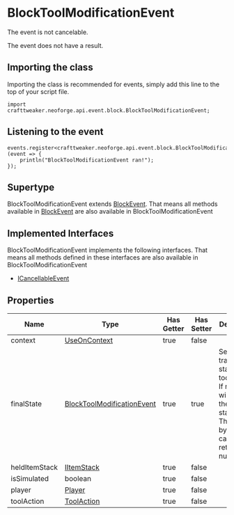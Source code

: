 # BlockToolModificationEvent

The event is not cancelable.

The event does not have a result.

## Importing the class

Importing the class is recommended for events, simply add this line to the top of your script file.
```zenscript
import crafttweaker.neoforge.api.event.block.BlockToolModificationEvent;
```


## Listening to the event

```zenscript
events.register<crafttweaker.neoforge.api.event.block.BlockToolModificationEvent>(event => {
    println("BlockToolModificationEvent ran!");
});
```


## Supertype

BlockToolModificationEvent extends [BlockEvent](/neoforge/api/event/block/BlockEvent). That means all methods available in [BlockEvent](/neoforge/api/event/block/BlockEvent) are also available in BlockToolModificationEvent

## Implemented Interfaces
BlockToolModificationEvent implements the following interfaces. That means all methods defined in these interfaces are also available in BlockToolModificationEvent

- [ICancellableEvent](/neoforge/api/event/ICancellableEvent)

## Properties

|     Name      |                                        Type                                        | Has Getter | Has Setter |                                                                            Description                                                                            |
|---------------|------------------------------------------------------------------------------------|------------|------------|-------------------------------------------------------------------------------------------------------------------------------------------------------------------|
| context       | [UseOnContext](/vanilla/api/item/UseOnContext)                                     | true       | false      |                                                                                                                                                                   |
| finalState    | [BlockToolModificationEvent](/neoforge/api/event/block/BlockToolModificationEvent) | true       | true       | Sets the transformed state after tool use. <br />  If not set, will return the original state. <br />  This will be bypassed if canceled, returning null instead. |
| heldItemStack | [IItemStack](/vanilla/api/item/IItemStack)                                         | true       | false      |                                                                                                                                                                   |
| isSimulated   | boolean                                                                            | true       | false      |                                                                                                                                                                   |
| player        | [Player](/vanilla/api/entity/type/player/Player)                                   | true       | false      |                                                                                                                                                                   |
| toolAction    | [ToolAction](/neoforge/api/tool/ToolAction)                                        | true       | false      |                                                                                                                                                                   |

